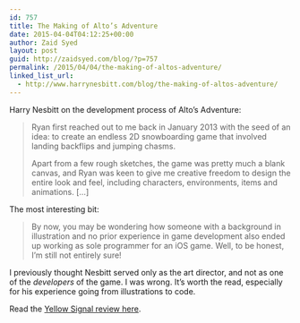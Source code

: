 ```yaml
---
id: 757
title: The Making of Alto’s Adventure
date: 2015-04-04T04:12:25+00:00
author: Zaid Syed
layout: post
guid: http://zaidsyed.com/blog/?p=757
permalink: /2015/04/04/the-making-of-altos-adventure/
linked_list_url:
  - http://www.harrynesbitt.com/blog/the-making-of-altos-adventure/
---
```

Harry Nesbitt on the development process of Alto&#8217;s Adventure:

> Ryan first reached out to me back in January 2013 with the seed of an idea: to create an endless 2D snowboarding game that involved landing backflips and jumping chasms.
> 
> Apart from a few rough sketches, the game was pretty much a blank canvas, and Ryan was keen to give me creative freedom to design the entire look and feel, including characters, environments, items and animations. [&#8230;] 

The most interesting bit:

> By now, you may be wondering how someone with a background in illustration and no prior experience in game development also ended up working as sole programmer for an iOS game. Well, to be honest, I’m still not entirely sure! 

I previously thought Nesbitt served only as the art director, and not as one of the _developers_ of the game. I was wrong. It&#8217;s worth the read, especially for his experience going from illustrations to code.

Read the [Yellow Signal review here](http://yellowsignal.com/altos-adventure-review-a-fresh-take-on-an-old-genre/).